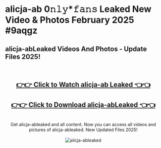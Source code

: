 # alicja-ab 0𝚗𝚕𝚢*𝚏𝚊𝚗𝚜 Leaked New Video & Photos February 2025 #9aqgz

<h2>alicja-abLeaked Videos And Photos - Update Files 2025!</h2>
<br>
<div align="center">
<h2><a href="https://mediaupload.pro?title=alicja-ab&ref=11F" rel="nofollow">👉👉 Click to Watch alicja-ab Leaked 👈👈</a></h2>
<h2><a href="https://mediaupload.pro?title=alicja-ab&ref=11F" rel="nofollow">👉👉 Click to Download alicja-abLeaked 👈👈</a></h2>
<br>
Get alicja-ableaked and all content. Now you can access all videos and pictures of alicja-ableaked. New Updated Files 2025!
<br>
<br>
<a href="https://mediaupload.pro?title=alicja-ab&ref=11F" rel="nofollow" data-target="animated-image.originalLink"><img src="https://i.ibb.co/Gkj2r4b/banner.png" alt="alicja-ableaked" style="max-width: 100%; display: inline-block;" data-target="animated-image.originalImage"></a>
</div>
<br>

